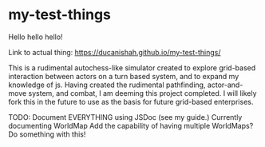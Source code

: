 # my-test-things
Hello hello hello!

Link to actual thing: https://ducanishah.github.io/my-test-things/

This is a rudimental autochess-like simulator created to explore grid-based interaction between actors on a turn based system, and to expand my knowledge of js. Having created the rudimental pathfinding, actor-and-move system, and combat, I am deeming this project completed. I will likely fork this in the future to use as the basis for future grid-based enterprises.





TODO:
Document EVERYTHING using JSDoc (see my guide.)
Currently documenting WorldMap
Add the capability of having multiple WorldMaps?
Do something with this!